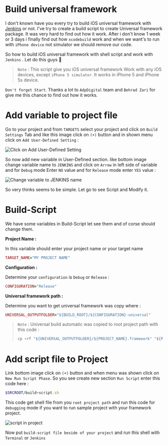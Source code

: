 # Build universal framework
I don't known have you every try to build iOS universal framework with [Jenkins](https://jenkins.io/)  or not. I've try to create a build script to create Universal framework package. It was very hard to find out how it work. After i don't know 1 week or 3 days i finally find out how `xcodebuild` work and when we want's to run with `iPhone device` not simulator we should remove our code.

So how to build iOS universal framework with shell script and work with `Jenkins` . 
Let do this guys  🏃

> `Note` :  This script give you iOS universal framework Work with any iOS devices, except `iPhone 5 simulator`. It works in iPhone 5 and iPhone 5s device.

`Don't forget Start`. Thanks a lot to `AdpDigital` team and `Behrad Zari` for give me this chance to find out how it works.

# Add variable to project file
Go to your project and from `TARGETS` select your project and click on `Build Settings` Tab and like this image click on `(+)` button and in shown menu click on `Add User-Defined Setting` :

![Click on Add User-Defined Setting](http://uupload.ir/files/fyqu__2x-group2.png)

So now add new variable in User-Defined section. like bottom image change variable name to `JENKINS` and click on `Arrow` in left side of variable and for `Debug` mode Enter `NO` value and for `Release` mode enter `YES` value :

![Change variable to JENKINS name](http://uupload.ir/files/qaez__2x-group_2.png)

So very thinks seems to be simple. Let go to see Script and Modify it.

# Build-Script 

We have some variables in Build-Script let see them and of corse should change them.

 **Project Name :**
 
 In this variable should enter your project name or your target name
 
``` ruby
TARGET_NAME="MY PROJECT NAME"
```
 **Configuration :**
 
 Determine your `configuration` is `Debug` or `Release` :
``` ruby
CONFIGURATION="Release"
```
**Universal framework path :**

Determine you want to get universal framework was copy where :
``` ruby
UNIVERSAL_OUTPUTFOLDER="${BUILD_ROOT}/${CONFIGURATION}-universal"
```

> `Note` :  Universal build automatic was copied to root project path with this code :
>``` ruby
>cp -rf "${UNIVERSAL_OUTPUTFOLDER}/${PROJECT_NAME}.framework" "${PROJECT_DIR}"
>```
# Add script file to Project

Link bottom image click on `(+)` button and when menu was shown click on `New Run Script Phase`.
So you see create new section `Run Script` enter this code here :

``` ruby
$SRCROOT/build-script.sh
```

This code get shell file from you `root project path` and run this code for `debugging` mode if you want to run sample project with your framework project.

![script in project](http://uupload.ir/files/v74i__2x-group_3.png)

Now put `build-script file beside of your project` and run this shell with `Terminal` or `Jenkins`
